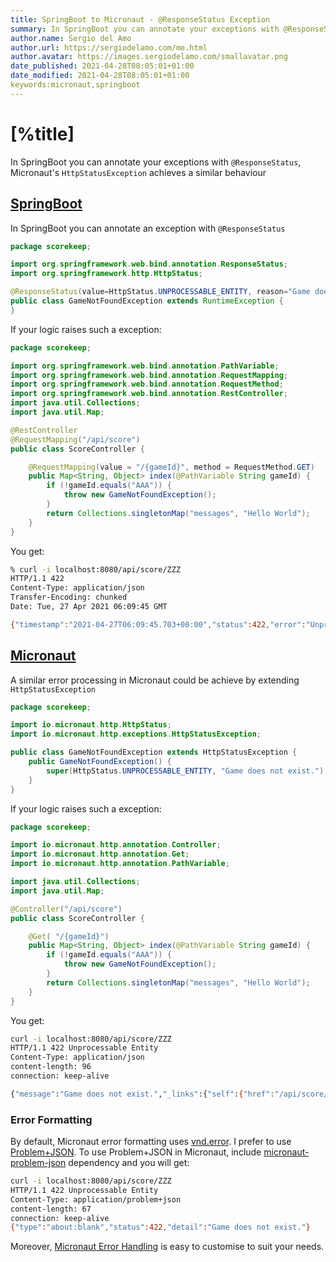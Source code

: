 ```yaml
---
title: SpringBoot to Micronaut - @ResponseStatus Exception
summary: In SpringBoot you can annotate your exceptions with @ResponseStatus, Micronaut's HttpStatusException achieves a similar behaviour
author.name: Sergio del Amo
author.url: https://sergiodelamo.com/me.html
author.avatar: https://images.sergiodelamo.com/smallavatar.png 
date_published: 2021-04-28T08:05:01+01:00
date_modified: 2021-04-28T08:05:01+01:00
keywords:micronaut,springboot
---
```


# [%title]

In SpringBoot you can annotate your exceptions with `@ResponseStatus`, Micronaut's `HttpStatusException` achieves a similar behaviour

## [SpringBoot](https://spring.io/projects/spring-boot)

In SpringBoot you can annotate an exception with `@ResponseStatus`

```java
package scorekeep;

import org.springframework.web.bind.annotation.ResponseStatus;
import org.springframework.http.HttpStatus;

@ResponseStatus(value=HttpStatus.UNPROCESSABLE_ENTITY, reason="Game does not exist.")
public class GameNotFoundException extends RuntimeException {
}
```

If your logic raises such a exception:


```java
package scorekeep;

import org.springframework.web.bind.annotation.PathVariable;
import org.springframework.web.bind.annotation.RequestMapping;
import org.springframework.web.bind.annotation.RequestMethod;
import org.springframework.web.bind.annotation.RestController;
import java.util.Collections;
import java.util.Map;

@RestController
@RequestMapping("/api/score")
public class ScoreController {

	@RequestMapping(value = "/{gameId}", method = RequestMethod.GET)
	public Map<String, Object> index(@PathVariable String gameId) {
		if (!gameId.equals("AAA")) {
			throw new GameNotFoundException();
		}
		return Collections.singletonMap("messages", "Hello World");
	}
}
```

You get:

```bash
% curl -i localhost:8080/api/score/ZZZ
HTTP/1.1 422 
Content-Type: application/json
Transfer-Encoding: chunked
Date: Tue, 27 Apr 2021 06:09:45 GMT

{"timestamp":"2021-04-27T06:09:45.703+00:00","status":422,"error":"Unprocessable Entity","message":"","path":"/api/score/ZZZ"}
```


## [Micronaut](https:/micronaut.io)

A similar error processing in Micronaut could be achieve by extending `HttpStatusException`

```java
package scorekeep;

import io.micronaut.http.HttpStatus;
import io.micronaut.http.exceptions.HttpStatusException;

public class GameNotFoundException extends HttpStatusException {
	public GameNotFoundException() {
		super(HttpStatus.UNPROCESSABLE_ENTITY, "Game does not exist.");
	}
}
```

If your logic raises such a exception:

```java
package scorekeep;

import io.micronaut.http.annotation.Controller;
import io.micronaut.http.annotation.Get;
import io.micronaut.http.annotation.PathVariable;

import java.util.Collections;
import java.util.Map;

@Controller("/api/score")
public class ScoreController {

	@Get( "/{gameId}")
	public Map<String, Object> index(@PathVariable String gameId) {
		if (!gameId.equals("AAA")) {
			throw new GameNotFoundException();
		}
		return Collections.singletonMap("messages", "Hello World");
	}
}
```

You get:

```bash
curl -i localhost:8080/api/score/ZZZ
HTTP/1.1 422 Unprocessable Entity
Content-Type: application/json
content-length: 96
connection: keep-alive

{"message":"Game does not exist.","_links":{"self":{"href":"/api/score/ZZZ","templated":false}}}%  
```

### Error Formatting

By default, Micronaut error formatting uses [vnd.error](https://github.com/blongden/vnd.error). I prefer to use [Problem+JSON](https://tools.ietf.org/html/rfc7807). To use Problem+JSON in Micronaut, include [micronaut-problem-json](https://micronaut-projects.github.io/micronaut-problem-json/snapshot/guide/) dependency and you will get:

```bash
curl -i localhost:8080/api/score/ZZZ
HTTP/1.1 422 Unprocessable Entity
Content-Type: application/problem+json
content-length: 67
connection: keep-alive
{"type":"about:blank","status":422,"detail":"Game does not exist."}
```

Moreover, [Micronaut Error Handling](https://docs.micronaut.io/latest/guide/#exceptionHandler) is easy to customise to suit your needs.
